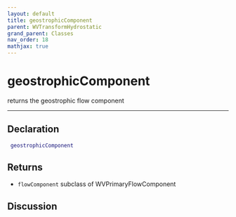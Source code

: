 ```yaml
---
layout: default
title: geostrophicComponent
parent: WVTransformHydrostatic
grand_parent: Classes
nav_order: 18
mathjax: true
---
```


#  geostrophicComponent

returns the geostrophic flow component


---

## Declaration
```matlab
 geostrophicComponent
```
## Returns
+ `flowComponent`  subclass of WVPrimaryFlowComponent

## Discussion

        
